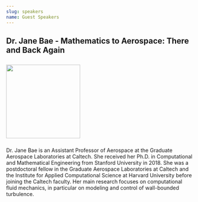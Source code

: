 ```yaml
---
slug: speakers
name: Guest Speakers
---
```


## Dr. Jane Bae - Mathematics to Aerospace: There and Back Again

<img src="/images/speakers/drjanebae.jpg" height="200px" style="margin-top:10px;margin-bottom:10px">

Dr. Jane Bae is an Assistant Professor of Aerospace at the Graduate Aerospace Laboratories at Caltech. She received her Ph.D. in Computational and Mathematical Engineering from Stanford University in 2018.  She was a postdoctoral fellow in the Graduate Aerospace Laboratories at Caltech and the Institute for Applied Computational Science at Harvard University before joining the Caltech faculty. Her main research focuses on computational fluid mechanics, in particular on modeling and control of wall-bounded turbulence.
